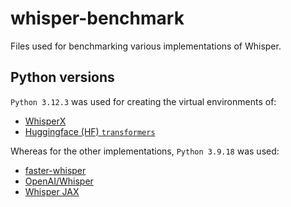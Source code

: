 # whisper-benchmark
Files used for benchmarking various implementations of Whisper.

## Python versions

`Python 3.12.3` was used for creating the virtual environments of:
- [WhisperX](https://github.com/m-bain/whisperX)
- [Huggingface (HF) `transformers`](https://huggingface.co/docs/transformers/index)

Whereas for the other implementations, `Python 3.9.18` was used:
- [faster-whisper](https://github.com/SYSTRAN/faster-whisper/)
- [OpenAI/Whisper](https://github.com/openai/whisper)
- [Whisper JAX](https://github.com/sanchit-gandhi/whisper-jax)
